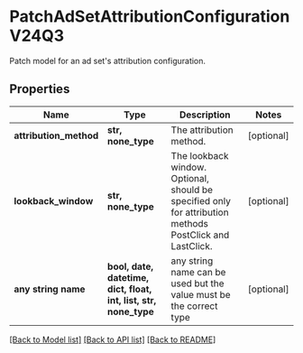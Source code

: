 # PatchAdSetAttributionConfigurationV24Q3

Patch model for an ad set's attribution configuration.

## Properties
Name | Type | Description | Notes
------------ | ------------- | ------------- | -------------
**attribution_method** | **str, none_type** | The attribution method. | [optional] 
**lookback_window** | **str, none_type** | The lookback window. Optional, should be specified only for attribution methods PostClick and LastClick. | [optional] 
**any string name** | **bool, date, datetime, dict, float, int, list, str, none_type** | any string name can be used but the value must be the correct type | [optional]

[[Back to Model list]](../README.md#documentation-for-models) [[Back to API list]](../README.md#documentation-for-api-endpoints) [[Back to README]](../README.md)


